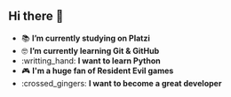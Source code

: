 ## Hi there 👋


- :books: **I’m currently studying on Platzi**
- :nerd_face: **I’m currently learning Git & GitHub**
- :writting_hand: **I want to learn Python**
- :video_game: **I'm a huge fan of Resident Evil games**
- :crossed_gingers: **I want to become a great developer**

